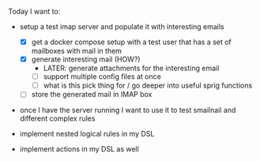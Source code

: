 Today I want to:

- setup a test imap server and populate it with interesting emails
  - [x] get a docker compose setup with a test user that has a set of mailboxes with mail in them
  - [x] generate interesting mail (HOW?)
    - LATER: generate attachments for the interesting email
    - [ ] support multiple config files at once
    - [ ] what is this pick thing for / go deeper into useful sprig functions
  - [ ] store the generated mail in IMAP box

- once I have the server running I want to use it to test smailnail and different complex rules


- implement nested logical rules in my DSL
- implement actions in my DSL as well